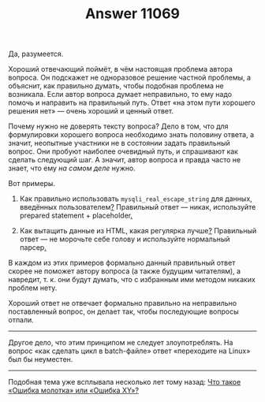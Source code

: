 ﻿---
title: "Answer 11069"
se.owner.user_id: 10105
se.owner.display_name: "VladD"
se.owner.link: "https://ru.meta.stackoverflow.com/users/10105/vladd"
se.answer_id: 11069
se.question_id: 11067
se.post_type: answer
se.is_accepted: True
---
<p>Да, разумеется.</p>
<p>Хороший отвечающий поймёт, в чём настоящая проблема автора вопроса. Он подскажет не одноразовое решение частной проблемы, а объяснит, как правильно думать, чтобы подобная проблема не возникала. Если автор вопроса думает неправильно, то ему надо помочь и направить на правильный путь. Ответ «на этом пути хорошего решения нет» — очень хороший и ценный ответ.</p>
<p>Почему нужно не доверять тексту вопроса? Дело в том, что для формулировки хорошего вопроса необходимо знать половину ответа, а значит, неопытные участники не в состоянии задать правильный вопрос. Они пробуют наиболее очевидный путь, и спрашивают как сделать следующий шаг. А значит, автор вопроса и правда часто не знает, что ему <em>на самом деле</em> нужно.</p>
<p>Вот примеры.</p>
<ol>
<li><p>Как правильно использовать <code>mysqli_real_escape_string</code> для данных, введённых пользователем<a href="https://bobby-tables.com/" rel="nofollow noreferrer">?</a>  Правильный ответ — никак, используйте prepared statement + placeholder<a href="https://ru.stackoverflow.com/a/422165/10105">.</a></p>
</li>
<li><p>Как вытащить данные из HTML, какая регулярка лучше<a href="https://stackoverflow.com/q/1732348/276994">?</a> Правильный ответ — не морочьте себе голову и используйте нормальный парсер<a href="https://ru.stackoverflow.com/a/420355/10105">.</a></p>
</li>
</ol>
<p>В каждом из этих примеров формально данный правильный ответ скорее не поможет автору вопроса (а также будущим читателям), а навредит, т. к. они будут думать, что с избранным ими методом никаких проблем нету.</p>
<p>Хороший ответ не отвечает формально правильно на неправильно поставленный вопрос, он делает так, чтобы последующие вопросы отпали.</p>
<hr />
<p>Другое дело, что этим принципом не следует злоупотреблять. На вопрос «как сделать цикл в batch-файле» ответ «переходите на Linux» был бы неуместен.</p>
<hr />
<p>Подобная тема уже всплывала несколько лет тому назад: <a href="https://ru.meta.stackoverflow.com/q/709/10105">Что такое &#171;Ошибка молотка&#187; или &#171;Ошибка XY&#187;?</a></p>
